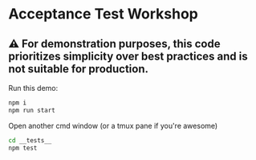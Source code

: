 # Acceptance Test Workshop

## :warning: For demonstration purposes, this code prioritizes simplicity over best practices and is not suitable for production.

Run this demo:
``` bash
npm i
npm run start
```

Open another cmd window (or a tmux pane if you're awesome)
``` bash
cd __tests__
npm test
```
